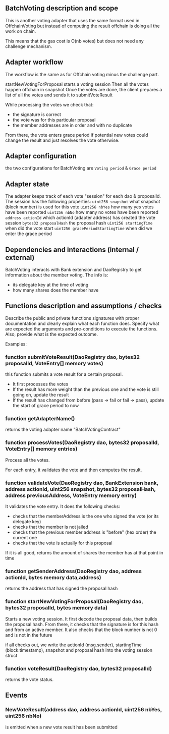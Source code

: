 ## BatchVoting description and scope

This is another voting adapter that uses the same format used in OffchainVoting but instead of computing the result offchain is doing all the work on chain.

This means that the gas cost is O(nb votes) but does not need any challenge mechanism.

## Adapter workflow

The workflow is the same as for Offchain voting minus the challenge part.

startNewVotingForProposal starts a voting session
Then all the votes happen offchain in snapshot
Once the votes are done, the client prepares a list of all the votes and sends it to submitVoteResult

While processing the votes we check that:

- the signature is correct
- the vote was for this particular proposal
- the member addresses are in order and with no duplicate

From there, the vote enters grace period if potential new votes could change the result and just resolves the vote otherwise.

## Adapter configuration

the two configurations for BatchVoting are `Voting period` & `Grace period`

## Adapter state

The adapter keeps track of each vote "session" for each dao & proposalId.
The session has the following properties:
`uint256 snapshot` what snapshot (block number) is used for this vote
`uint256 nbYes` how many yes votes have been reported
`uint256 nbNo` how many no votes have been reported
`address actionId` which actionId (adapter address) has created the vote session
`bytes32 proposalHash` the proposal hash
`uint256 startingTime` when did the vote start
`uint256 gracePeriodStartingTime` when did we enter the grace period

## Dependencies and interactions (internal / external)

BatchVoting interacts with Bank extension and DaoRegistry to get information about the member voting.
The info is:

- its delegate key at the time of voting
- how many shares does the member have

## Functions description and assumptions / checks

Describe the public and private functions signatures with proper documentation and clearly explain what each function does. Specify what are expected the arguments and pre-conditions to execute the functions. Also, provide what is the expected outcome.

Examples:

### function submitVoteResult(DaoRegistry dao, bytes32 proposalId, VoteEntry[] memory votes)

this function submits a vote result for a certain proposal.

- It first processes the votes
- If the result has more weight than the previous one and the vote is still going on, update the result
- If the result has changed from before (pass -> fail or fail -> pass), update the start of grace period to now

### function getAdapterName()

returns the voting adapter name "BatchVotingContract"

### function processVotes(DaoRegistry dao, bytes32 proposalId, VoteEntry[] memory entries)

Process all the votes.

For each entry, it validates the vote and then computes the result.

### function validateVote(DaoRegistry dao, BankExtension bank, address actionId, uint256 snapshot, bytes32 proposalHash, address previousAddress, VoteEntry memory entry)

It validates the vote entry.
It does the following checks:

- checks that the memberAddress is the one who signed the vote (or its delegate key)
- checks that the member is not jailed
- checks that the previous member address is "before" (hex order) the current one
- checks that the vote is actually for this proposal

If it is all good, returns the amount of shares the member has at that point in time

### function getSenderAddress(DaoRegistry dao, address actionId, bytes memory data,address)

returns the address that has signed the proposal hash

### function startNewVotingForProposal(DaoRegistry dao, bytes32 proposalId, bytes memory data)

Starts a new voting session.
It first decode the proposal data, then builds the proposal hash.
From there, it checks that the signature is for this hash and from an active member.
It also checks that the block number is not 0 and is not in the future

if all checks out, we write the actionId (msg.sender), startingTime (block.timestamp), snapshot and proposal hash into the voting session struct

### function voteResult(DaoRegistry dao, bytes32 proposalId)

returns the vote status.

## Events

### NewVoteResult(address dao, address actionId, uint256 nbYes, uint256 nbNo)

is emitted when a new vote result has been submitted
